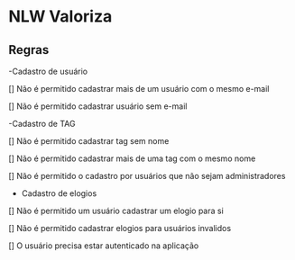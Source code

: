 # NLW Valoriza


## Regras

-Cadastro de usuário

[] Não é permitido cadastrar mais de um usuário com o mesmo e-mail

[] Não é permitido cadastrar usuário sem e-mail


-Cadastro de TAG

[] Não é permitido cadastrar tag sem nome

[] Não é permitido  cadastrar mais de uma tag com o mesmo nome

[] Não é permitido o cadastro por usuários que não sejam administradores


- Cadastro de elogios

[] Não é permitido um usuário cadastrar um elogio para si

[] Não é permitido cadastrar elogios para usuários invalidos

[] O usuário precisa estar autenticado na aplicação